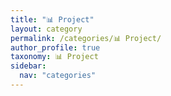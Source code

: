 ```yaml
---
title: "📊 Project"
layout: category
permalink: /categories/📊 Project/
author_profile: true
taxonomy: 📊 Project
sidebar:
  nav: "categories"
---
```

